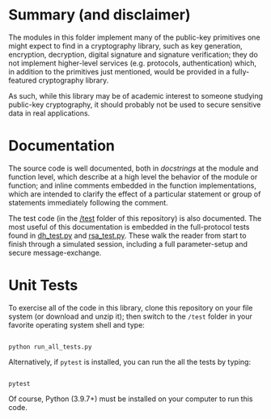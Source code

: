 # Summary (and disclaimer)
The modules in this folder implement many of the public-key primitives one might expect to find in a cryptography library, such as key generation, encryption, decryption, digital signature and signature verification; they do not implement higher-level services (e.g. protocols, authentication) which, in addition to the primitives just mentioned, would be provided in a fully-featured cryptography library.

As such, while this library may be of academic interest to someone studying public-key cryptography, it should probably not be used to secure sensitive data in real applications.

# Documentation
The source code is well documented, both in <i>docstrings</i> at the module and function level, which describe at a high level the behavior of the module or function; and inline comments embedded in the function implementations, which are intended to clarify the effect of a particular statement or group of statements immediately following the comment.

The test code (in the <a href=https://github.com/dchampion/crypto/tree/master/code/test>/test</a> folder of this repository) is also documented. The most useful of this documentation is embedded in the full-protocol tests found in <a href=https://github.com/dchampion/crypto/blob/master/code/test/dh_test.py>dh_test.py</a> and <a href=https://github.com/dchampion/crypto/blob/master/code/test/rsa_test.py>rsa_test.py</a>. These walk the reader from start to finish through a simulated session, including a full parameter-setup and secure message-exchange.

# Unit Tests
To exercise all of the code in this library, clone this repository on your file system (or download and unzip it); then switch to the <code>/test</code> folder in your favorite operating system shell and type:
<p>
<code>
python run_all_tests.py
</code>
<p>
Alternatively, if <code>pytest</code> is installed, you can run the all the tests by typing:
<p>
<code>
pytest
</code>
</p>
Of course, Python (3.9.7+) must be installed on your computer to run this code.